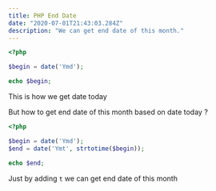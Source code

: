 ```yaml
---
title: PHP End Date
date: "2020-07-01T21:43:03.284Z"
description: "We can get end date of this month."
---
```


```php
<?php

$begin = date('Ymd');

echo $begin;
```

This is how we get date today

But how to get end date of this month based on date today ?

```php
<?php

$begin = date('Ymd');
$end = date('Ymt', strtotime($begin));

echo $end;
```

Just by adding `t`  we can get end date of this month
